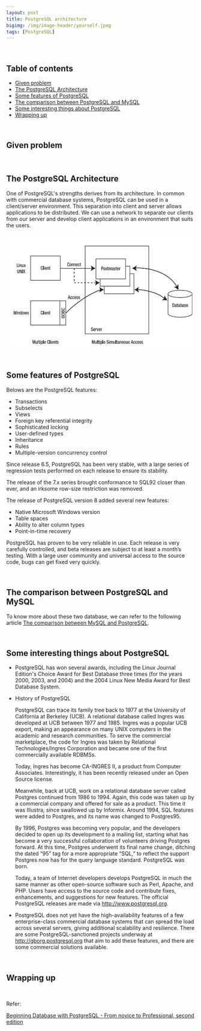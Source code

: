 ```yaml
---
layout: post
title: PostgreSQL architecture
bigimg: /img/image-header/yourself.jpeg
tags: [PostgreSQL]
---
```





<br>

## Table of contents
- [Given problem](#given-problem)
- [The PostgreSQL Architecture](#the-postgresql-architecture)
- [Some features of PostgreSQL](#some-feature-of-postgresql)
- [The comparison between PostgreSQL and MySQL](#the-comparison-between-postgresql-and-mysql)
- [Some interesting things about PostgreSQL](#some-interesting-things-about-postgresql)
- [Wrapping up](#wrapping-up)


<br>

## Given problem






<br>

## The PostgreSQL Architecture

One of PostgreSQL's strengths derives from its architecture. In common with commercial database systems, PostgreSQL can be used in a client/server environment. This separation into client and server allows applications to be distributed. We can use a network to separate our clients from our server and develop client applications in an environment that suits the users.

![](../../../../img/Database/PostgreSQL/architecture/architecture-1.png)



<br>

## Some features of PostgreSQL

Belows are the PostgreSQL features:
- Transactions
- Subselects
- Views
- Foreign key referential integrity
- Sophisticated locking
- User-defined types
- Inheritance
- Rules
- Multiple-version concurrency control

Since release 6.5, PostgreSQL has been very stable, with a large series of regression tests performed on each release to ensure its stability.

The release of the 7.x series brought conformance to SQL92 closer than ever, and an irksome row-size restriction was removed.

The release of PostgreSQL version 8 added several new features:
- Native Microsoft Windows version
- Table spaces
- Ability to alter column types
- Point-in-time recovery

PostgreSQL has proven to be very reliable in use. Each release is very carefully controlled, and beta releases are subject to at least a month’s testing. With a large user community and universal access to the source code, bugs can get fixed very quickly.

<br>

## The comparison between PostgreSQL and MySQL

To know more about these two database, we can refer to the following article [The comparison between MySQL and PostgreSQL](https://ducmanhphan.github.io/2019-05-12-The-comparison-between-MySQL-and-PostgreSQL/).


<br>

## Some interesting things about PostgreSQL

- PostgreSQL has won several awards, including the Linux Journal Edition's Choice Award for Best Database three times (for the years 2000, 2003, and 2004) and the 2004 Linux New Media Award for Best Database System.

- History of PostgreSQL

    PostgreSQL can trace its family tree back to 1977 at the University of California at Berkeley (UCB). A relational database called Ingres was developed at UCB between 1977 and 1985. Ingres was a popular UCB export, making an appearance on many UNIX computers in the academic and research communities. To serve the commercial marketplace, the code for Ingres was taken by Relational Technologies/Ingres Corporation and became one of the first commercially available RDBMSs.

    Today, Ingres has become CA-INGRES II, a product from Computer Associates. Interestingly, it has been recently released under an Open Source license.

    Meanwhile, back at UCB, work on a relational database server called Postgres continued from 1986 to 1994. Again, this code was taken up by a commercial company and offered for sale as a product. This time it was Illustra, since swallowed up by Informix. Around 1994, SQL features were added to Postgres, and its name was changed to Postgres95.

    By 1996, Postgres was becoming very popular, and the developers decided to open up its development to a mailing list, starting what has become a very successful collaboration of volunteers driving Postgres forward. At this time, Postgres underwent its final name change, ditching the dated “95” tag for a more appropriate “SQL,” to reflect the support Postgres now has for the query language standard. PostgreSQL was born.

    Today, a team of Internet developers develops PostgreSQL in much the same manner as other open-source software such as Perl, Apache, and PHP. Users have access to the source code and contribute fixes, enhancements, and suggestions for new features. The official PostgreSQL releases are made via http://www.postgresql.org.

- PostgreSQL does not yet have the high-availability features of a few enterprise-class commercial database systems that can spread the load across several servers, giving additional scalability and resilience. There are some PostgreSQL-sanctioned projects underway at http://gborg.postgresql.org that aim to add these features, and there are some commercial solutions available.


<br>

## Wrapping up




<br>

Refer:

[Beginning Database with PostgreSQL - From novice to Professional, second edition]()

[]()

[]()

[]()